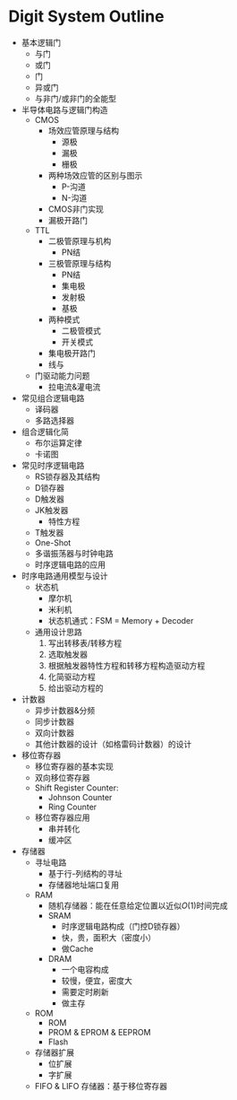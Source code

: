 # Digit System Outline
- 基本逻辑门
  - 与门
  - 或门
  - 门
  - 异或门
  - 与非门/或非门的全能型
- 半导体电路与逻辑门构造
  - CMOS
    - 场效应管原理与结构
      - 源极
      - 漏极
      - 栅极
    - 两种场效应管的区别与图示
      - P-沟道
      - N-沟道
    - CMOS非门实现
    - 漏极开路门
  - TTL
    - 二极管原理与机构
      - PN结
    - 三极管原理与结构
      - PN结
      - 集电极
      - 发射极
      - 基极
    - 两种模式
      - 二极管模式
      - 开关模式
    - 集电极开路门
    - 线与
  - 门驱动能力问题
    - 拉电流&灌电流
- 常见组合逻辑电路
  - 译码器
  - 多路选择器
- 组合逻辑化简
  - 布尔运算定律
  - 卡诺图
- 常见时序逻辑电路
  - RS锁存器及其结构
  - D锁存器
  - D触发器
  - JK触发器
    - 特性方程
  - T触发器
  - One-Shot
  - 多谐振荡器与时钟电路
  - 时序逻辑电路的应用
- 时序电路通用模型与设计
  - 状态机
    - 摩尔机
    - 米利机
    - 状态机通式：FSM = Memory + Decoder
  - 通用设计思路
    1. 写出转移表/转移方程
    2. 选取触发器
    3. 根据触发器特性方程和转移方程构造驱动方程
    4. 化简驱动方程
    5. 给出驱动方程的
- 计数器
  - 异步计数器&分频
  - 同步计数器
  - 双向计数器
  - 其他计数器的设计（如格雷码计数器）的设计
- 移位寄存器
  - 移位寄存器的基本实现
  - 双向移位寄存器
  - Shift Register Counter:
    - Johnson Counter
    - Ring Counter
  - 移位寄存器应用
    - 串并转化
    - 缓冲区
- 存储器
  - 寻址电路
    - 基于行-列结构的寻址
    - 存储器地址端口复用
  - RAM
    - 随机存储器：能在任意给定位置以近似$O(1)$时间完成
    - SRAM
      - 时序逻辑电路构成（门控D锁存器）
      - 快，贵，面积大（密度小）
      - 做Cache
    - DRAM
      - 一个电容构成
      - 较慢，便宜，密度大
      - 需要定时刷新
      - 做主存
  - ROM
    - ROM
    - PROM & EPROM & EEPROM
    - Flash
  - 存储器扩展
    - 位扩展
    - 字扩展
  - FIFO & LIFO 存储器：基于移位寄存器